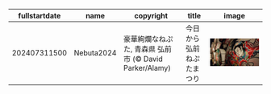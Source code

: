 |fullstartdate|name|copyright|title|image|
|--|--|--|--|--|
202407311500|Nebuta2024|豪華絢爛なねぷた, 青森県 弘前市 (© David Parker/Alamy)|今日から弘前ねぷたまつり|![](/ja-JP/2024/08/202407311500Nebuta2024.jpg)|

